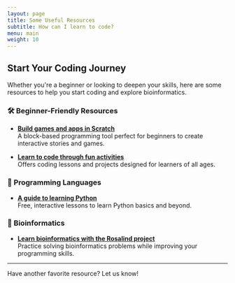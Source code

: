 ```yaml
---
layout: page
title: Some Useful Resources
subtitle: How can I learn to code?
menu: main
weight: 10
---
```


## Start Your Coding Journey

Whether you're a beginner or looking to deepen your skills, here are some resources to help you start coding and explore bioinformatics.

### 🛠 Beginner-Friendly Resources

- **[Build games and apps in Scratch](https://scratch.mit.edu)**  
  A block-based programming tool perfect for beginners to create interactive stories and games.

- **[Learn to code through fun activities](https://code.org)**  
  Offers coding lessons and projects designed for learners of all ages.

### 🐍 Programming Languages

- **[A guide to learning Python](https://www.learnpython.org)**  
  Free, interactive lessons to learn Python basics and beyond.

### 🔬 Bioinformatics

- **[Learn bioinformatics with the Rosalind project](https://rosalind.info/about/)**  
  Practice solving bioinformatics problems while improving your programming skills.

---

Have another favorite resource? Let us know!
